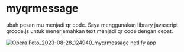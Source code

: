 # myqrmessage
ubah pesan mu menjadi qr code. Saya menggunakan library javascript qrcode.js untuk menerjemahkan text menjadi qr code dengan cepat.

![Opera Foto_2023-08-28_124940_myqrmessage netlify app](https://github.com/AfganAlfananyy/myqrmessage/assets/98073596/af8d6ec7-8ba9-479d-a363-a2a8f7cdd71e)

